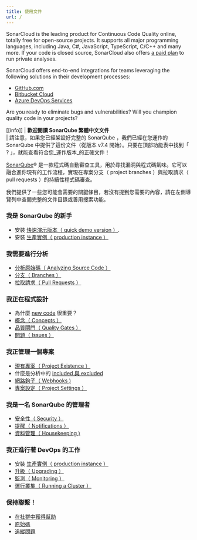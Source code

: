 ```yaml
---
title: 使用文件
url: /
---
```


<!-- sonarcloud -->

SonarCloud is the leading product for Continuous Code Quality online, totally free for open-source projects. It supports all major programming languages, including Java, C#, JavaScript, TypeScript, C/C++ and many more. If your code is closed source, SonarCloud also offers [a paid plan](/sonarcloud-pricing/) to run private analyses.

SonarCloud offers end-to-end integrations for teams leveraging the following solutions in their development processes:

* [GitHub.com](/integrations/github/)
* [Bitbucket Cloud](/integrations/bitbucketcloud/)
* [Azure DevOps Services](/integrations/vsts/)

Are you ready to eliminate bugs and vulnerabilities? Will you champion quality code in your projects?

<!-- /sonarcloud -->
<!-- static -->

[[info]]
| **歡迎閱讀 SonarQube 繁體中文文件**  
| 請注意，如果您已經架設好完整的 SonarQube ，我們已經在您運作的 SonarQube 中提供了這份文件（從版本 v7.4 開始）。只要在頂部功能表中找到「 ? 」，就能查看符合您_運作版本_的正確文件！
<!-- /static -->
<!-- sonarqube -->

[SonarQube](http://www.sonarqube.org/)® 是一款程式碼自動審查工具，用於尋找漏洞與程式碼氣味。它可以融合進你現有的工作流程，實現在專案分支（ project branches ）與拉取請求（ pull requests ）的持續性程式碼審查。

我們提供了一些您可能會需要的關鍵條目，若沒有提到您需要的內容，請在左側導覽列中查閱完整的文件目錄或善用搜索功能。

### 我是 SonarQube 的新手
* 安裝 [快速演示版本（ quick demo version ）](/setup/get-started-2-minutes/).
* 安裝 [生產實例（ production instance ）](/setup/install-server/)


### 我需要進行分析
* [分析原始碼（ Analyzing Source Code ）](/analysis/overview/)
* [分支（ Branches ）](/branches/overview/)
* [拉取請求（ Pull Requests ）](/analysis/pull-request/)

### 我正在程式設計
* 為什麼 [new code](/user-guide/clean-as-you-code/) 很重要？
* [概念（ Concepts ）](/user-guide/concepts/)
* [品質閘門（ Quality Gates ）](/user-guide/quality-gates/)
* [問題（ Issues ）](/user-guide/issues/)

### 我正管理一個專案
* [現有專案（ Project Existence ）](/project-administration/project-existence/)
* 什麼是分析中的 [included 與 excluded](/project-administration/narrowing-the-focus/)
* [網路鉤子（ Webhooks )](/project-administration/webhooks/)
* [專案設定（ Project Settings ）](/project-administration/project-settings/)

### 我是一名 SonarQube 的管理者
* [安全性（ Security ）](/instance-administration/security/)
* [提醒（ Notifications ）](/instance-administration/notifications/)
* [資料管理（ Housekeeping )](/instance-administration/housekeeping/)

### 我正進行著 DevOps 的工作
* 安裝 [生產實例（ production instance ）](/setup/install-server/)
* [升級（ Upgrading ）](/setup/upgrading/)
* [監測（ Monitoring ）](/instance-administration/monitoring/)
* [運行叢集（ Running a Cluster ）](/setup/operate-cluster/)

### 保持聯繫！
* [在社群中獲得幫助](https://www.sonarqube.org/community/)
* [原始碼](https://github.com/SonarSource)
* [追縱問題](https://jira.sonarsource.com/)

<!-- /sonarqube -->
